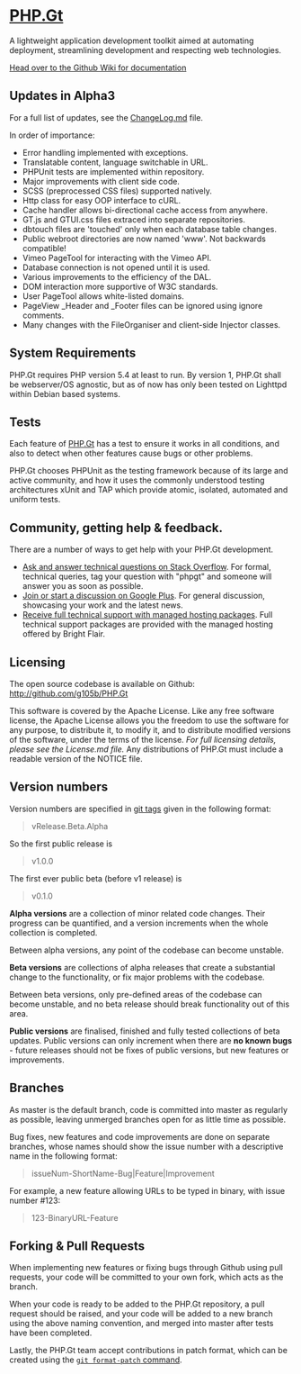 [PHP.Gt](http://php.gt)
=======================
A lightweight application development toolkit aimed at automating deployment, streamlining development and respecting web technologies.

[Head over to the Github Wiki for documentation](https://github.com/g105b/PHP.Gt/wiki)

Updates in Alpha3
-----------------
For a full list of updates, see the [ChangeLog.md](ChangeLog.md) file.

In order of importance: 

* Error handling implemented with exceptions.
* Translatable content, language switchable in URL.
* PHPUnit tests are implemented within repository.
* Major improvements with client side code.
* SCSS (preprocessed CSS files) supported natively.
* Http class for easy OOP interface to cURL.
* Cache handler allows bi-directional cache access from anywhere.
* GT.js and GTUI.css files extraced into separate repositories.
* dbtouch files are 'touched' only when each database table changes.
* Public webroot directories are now named 'www'. Not backwards compatible!
* Vimeo PageTool for interacting with the Vimeo API.
* Database connection is not opened until it is used.
* Various improvements to the efficiency of the DAL.
* DOM interaction more supportive of W3C standards.
* User PageTool allows white-listed domains.
* PageView _Header and _Footer files can be ignored using ignore comments.
* Many changes with the FileOrganiser and client-side Injector classes.

System Requirements
-------------------
PHP.Gt requires PHP version 5.4 at least to run. By version 1, PHP.Gt shall be webserver/OS agnostic, but as of now has only been tested on Lighttpd within Debian based systems.

Tests
-----
Each feature of [PHP.Gt](http://github.com/g105b/PHP.Gt) has a test to ensure it works in all conditions, and also to detect when other features cause bugs or other problems.

PHP.Gt chooses PHPUnit as the testing framework because of its large and active community, and how it uses the commonly understood testing architectures xUnit and TAP which provide atomic, isolated, automated and uniform tests.

Community, getting help & feedback.
-----------------------------------
There are a number of ways to get help with your PHP.Gt development.

* [Ask and answer technical questions on Stack Overflow](http://stackoverflow.com/questions/tagged/phpgt"). For formal, technical queries, tag your question with "phpgt" and someone will answer you as soon as possible.
* [Join or start a discussion on Google Plus](https://plus.google.com/u/0/communities/100081733478029883187). For general discussion, showcasing your work and the latest news.
* [Receive full technical support with managed hosting packages](http://php.gt/Hosting.html). Full technical support packages are provided with the managed hosting offered by Bright Flair.

Licensing
---------
The open source codebase is available on Github: http://github.com/g105b/PHP.Gt

This software is covered by the Apache License. Like any free software license, the Apache License allows you the freedom to use the software for any purpose, to distribute it, to modify it, and to distribute modified versions of the software, under the terms of the license. *For full licensing details, please see the License.md file.* Any distributions of PHP.Gt must include a readable version of the NOTICE file.

Version numbers
---------------
Version numbers are specified in [git tags](http://git-scm.com/book/en/Git-Basics-Tagging) given in the following format:

> vRelease.Beta.Alpha

So the first public release is

> v1.0.0

The first ever public beta (before v1 release) is

> v0.1.0

**Alpha versions** are a collection of minor related code changes. Their progress can be quantified, and a version increments when the whole collection is completed.

Between alpha versions, any point of the codebase can become unstable.

**Beta versions** are collections of alpha releases that create a substantial change to the functionality, or fix major problems with the codebase.

Between beta versions, only pre-defined areas of the codebase can become unstable, and no beta release should break functionality out of this area.

**Public versions** are finalised, finished and fully tested collections of beta updates. Public versions can only increment when there are **no known bugs** - future releases should not be fixes of public versions, but new features or improvements. 

Branches
--------
As master is the default branch, code is committed into master as regularly as possible, leaving unmerged branches open for as little time as possible.

Bug fixes, new features and code improvements are done on separate branches, whose names should show the issue number with a descriptive name in the following format:

> issueNum-ShortName-Bug|Feature|Improvement

For example, a new feature allowing URLs to be typed in binary, with issue number #123:

> 123-BinaryURL-Feature

Forking & Pull Requests
-----------------------
When implementing new features or fixing bugs through Github using pull requests, your code will be committed to your own fork, which acts as the branch.

When your code is ready to be added to the PHP.Gt repository, a pull request should be raised, and your code will be added to a new branch using the above naming convention, and merged into master after tests have been completed.

Lastly, the PHP.Gt team accept contributions in patch format, which can be created using the [`git format-patch` command](http://git-scm.com/docs/git-format-patch).

